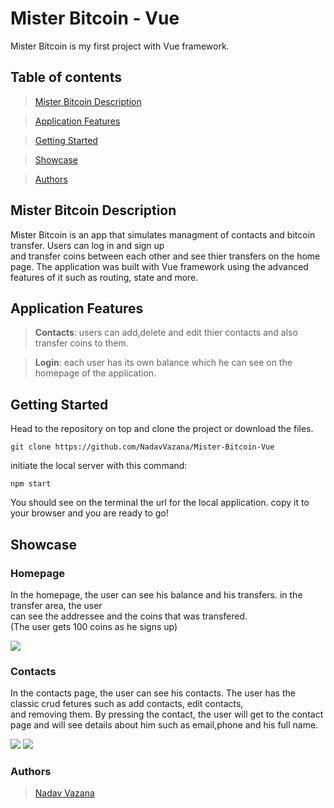 # Mister Bitcoin - Vue


 Mister Bitcoin is my first project with Vue framework. 
 
 ## Table of contents
 
 > [Mister Bitcoin Description](#desc)
 
 > [Application Features](#features)
 
 > [Getting Started](#start)
 
 > [Showcase](#showcase)
 
 > [Authors](#authors)


## <a id="desc" /> Mister Bitcoin Description

Mister Bitcoin is an app that simulates managment of contacts and bitcoin transfer. Users can log in and sign up <br> and transfer coins between each other and see thier transfers on the home page. The application was built with Vue framework using the advanced features of it such as routing, state and more.

## <a id="features" /> Application Features

> **Contacts**: users can add,delete and edit thier contacts and also transfer coins to them. 

> **Login**: each user has its own balance which he can see on the homepage of the application.

## <a id="start" /> Getting Started

Head to the repository on top and clone the project or download the files.

```
git clone https://github.com/NadavVazana/Mister-Bitcoin-Vue
```

initiate the local server with this command: 

```
npm start
```

You should see on the terminal the url for the local application. copy it to your browser and you are ready to go!

## <a id="showcase" /> Showcase

### Homepage

In the homepage, the user can see his balance and his transfers. in the transfer area, the user <br> can see the addressee and the coins that was transfered. <br> (The user gets 100 coins as he signs up)


<img src="https://res.cloudinary.com/ds8xkm0ue/image/upload/v1667115719/Untitled_k3kzvw.png" />

### Contacts 

In the contacts page, the user can see his contacts. The user has the classic crud fetures such as add contacts, edit contacts, <br> and removing them. By pressing the contact, the user will get to the contact page and will see details about him such as email,phone and his full name.

<img src="https://res.cloudinary.com/ds8xkm0ue/image/upload/v1667115808/Untitled_klz9vw.png"/>

<img src="https://res.cloudinary.com/ds8xkm0ue/image/upload/v1667115775/Untitled_spqyg8.png"/>

### <a id="authors"/> Authors

> [Nadav Vazana](https://github.com/NadavVazana)






